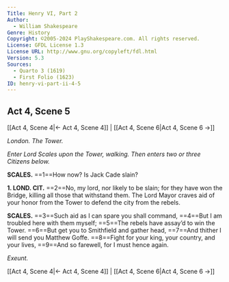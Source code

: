 ```yaml
---
Title: Henry VI, Part 2
Author: 
  - William Shakespeare
Genre: History
Copyright: ©2005-2024 PlayShakespeare.com. All rights reserved.
License: GFDL License 1.3
License URL: http://www.gnu.org/copyleft/fdl.html
Version: 5.3
Sources:
  - Quarto 3 (1619)
  - First Folio (1623)
ID: henry-vi-part-ii-4-5
---
```


## Act 4, Scene 5
[[Act 4, Scene 4|← Act 4, Scene 4]] | [[Act 4, Scene 6|Act 4, Scene 6 →]]

*London. The Tower.*

*Enter Lord Scales upon the Tower, walking. Then enters two or three Citizens below.*

**SCALES.**
==1==How now? Is Jack Cade slain?

**1. LOND. CIT.**
==2==No, my lord, nor likely to be slain; for they have won the Bridge, killing all those that withstand them. The Lord Mayor craves aid of your honor from the Tower to defend the city from the rebels.

**SCALES.**
==3==Such aid as I can spare you shall command,
==4==But I am troubled here with them myself;
==5==The rebels have assay’d to win the Tower.
==6==But get you to Smithfield and gather head,
==7==And thither I will send you Matthew Goffe.
==8==Fight for your king, your country, and your lives,
==9==And so farewell, for I must hence again.

*Exeunt.*

[[Act 4, Scene 4|← Act 4, Scene 4]] | [[Act 4, Scene 6|Act 4, Scene 6 →]]